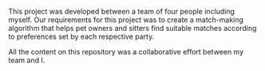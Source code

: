 This project was developed between a team of four people including myself. 
Our requirements for this project was to create a match-making algorithm that helps pet owners and sitters find suitable matches according to preferences set by each respective party.

All the content on this repository was a collaborative effort between my team and I.  
